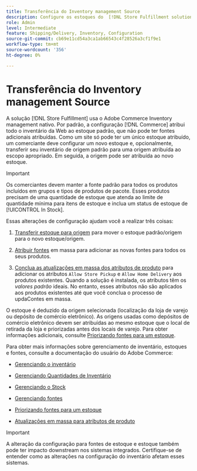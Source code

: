 ```yaml
---
title: Transferência do Inventory management Source
description: Configure os estoques do  [!DNL Store Fulfillment solution]  com o Adobe Commerce Inventory management. Configure um novo estoque e transfira o estoque do estoque padrão para que você possa atribuí-lo às fontes configuradas para habilitar os recursos de Retirada da Loja exigidos pela solução de Atendimento da Loja.
role: Admin
level: Intermediate
feature: Shipping/Delivery, Inventory, Configuration
source-git-commit: cb69e11cd54a3ca1ab66543c4f28526a3cf1f9e1
workflow-type: tm+mt
source-wordcount: '356'
ht-degree: 0%

---
```



# Transferência do Inventory management Source

A solução [!DNL Store Fulfillment] usa o Adobe Commerce Inventory management nativo. Por padrão, a configuração [!DNL Commerce] atribui todo o inventário da Web ao estoque padrão, que não pode ter fontes adicionais atribuídas. Como um site só pode ter um único estoque atribuído, um comerciante deve configurar um novo estoque e, opcionalmente, transferir seu inventário de origem padrão para uma origem atribuída ao escopo apropriado. Em seguida, a origem pode ser atribuída ao novo estoque.

>[!IMPORTANT]
>
>Os comerciantes devem manter a fonte padrão para todos os produtos incluídos em grupos e tipos de produtos de pacote. Esses produtos precisam de uma quantidade de estoque que atenda ao limite de quantidade mínima para itens de estoque e inclua um status de estoque de [!UICONTROL In Stock].

Essas alterações de configuração ajudam você a realizar três coisas:

1. [Transferir estoque para origem](https://experienceleague.adobe.com/pt-br/docs/commerce-admin/inventory/quantities/inventory-transfer) para mover o estoque padrão/origem para o novo estoque/origem.

1. [Atribuir fontes](https://experienceleague.adobe.com/pt-br/docs/commerce-admin/inventory/quantities/bulk-assignment) em massa para adicionar as novas fontes para todos os seus produtos.

1. [Conclua as atualizações em massa dos atributos de produto](https://experienceleague.adobe.com/pt-br/docs/commerce-admin/catalog/product-attributes/create/bulk-product-attribute-update) para adicionar os atributos `Allow Store Pickup` e `Allow Home Delivery` aos produtos existentes. Quando a solução é instalada, os atributos têm os *valores padrão* ideais. No entanto, esses atributos não são aplicados aos produtos existentes até que você conclua o processo de updaContes em massa.

O estoque é deduzido da origem selecionada (localização da loja de varejo ou depósito de comércio eletrônico). As origens usadas como depósitos de comércio eletrônico devem ser atribuídas ao mesmo estoque que o local de retirada da loja e priorizadas antes dos locais de varejo. Para obter informações adicionais, consulte [Priorizando fontes para um estoque](https://experienceleague.adobe.com/pt-br/docs/commerce-admin/inventory/stocks/stocks-prioritize-sources).

Para obter mais informações sobre gerenciamento de inventário, estoques e fontes, consulte a documentação do usuário do Adobe Commerce:

- [Gerenciando o inventário](https://experienceleague.adobe.com/pt-br/docs/commerce-admin/inventory/introduction)

- [Gerenciando Quantidades de Inventário](https://experienceleague.adobe.com/pt-br/docs/commerce-admin/inventory/quantities/quantities-manage)

- [Gerenciando o Stock](https://experienceleague.adobe.com/pt-br/docs/commerce-admin/inventory/stocks/stocks-manage)

- [Gerenciando fontes](https://experienceleague.adobe.com/pt-br/docs/commerce-admin/inventory/sources/sources-manage)

- [Priorizando fontes para um estoque](https://experienceleague.adobe.com/pt-br/docs/commerce-admin/inventory/stocks/stocks-prioritize-sources)

- [Atualizações em massa para atributos de produto](https://experienceleague.adobe.com/pt-br/docs/commerce-admin/catalog/product-attributes/create/bulk-product-attribute-update)


>[!IMPORTANT]
>
>A alteração da configuração para fontes de estoque e estoque também pode ter impacto downstream nos sistemas integrados. Certifique-se de entender como as alterações na configuração do inventário afetam esses sistemas.
